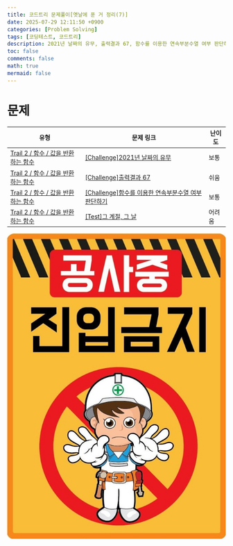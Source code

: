 ```yaml
---
title: 코드트리 문제풀이[옛날에 푼 거 정리(7)]
date: 2025-07-29 12:11:50 +0900
categories: [Problem Solving]
tags: [코딩테스트, 코드트리]
description: 2021년 날짜의 유무, 출력결과 67, 함수를 이용한 연속부분수열 여부 판단하기, 그 계절, 그 날
toc: false
comments: false
math: true
mermaid: false
---
```


# 문제

| 유형 | 문제 링크 | 난이도 |
| --- | --- | --- |
| [Trail 2 / 함수 / 값을 반환하는 함수](https://www.codetree.ai/trail-info/novice-mid/) | [[Challenge]2021년 날짜의 유무](https://www.codetree.ai/trails/complete/curated-cards/challenge-with-or-without-2021/) | 보통 |
| [Trail 2 / 함수 / 값을 반환하는 함수](https://www.codetree.ai/trail-info/novice-mid/) | [[Challenge]출력결과 67](https://www.codetree.ai/trails/complete/curated-cards/challenge-reading-k201821/) | 쉬움 |
| [Trail 2 / 함수 / 값을 반환하는 함수](https://www.codetree.ai/trail-info/novice-mid/) | [[Challenge]함수를 이용한 연속부분수열 여부 판단하기](https://www.codetree.ai/trails/complete/curated-cards/challenge-to-determine-whether-a-continuous-subsequence-is-made-using-a-function/) | 보통 |
| [Trail 2 / 함수 / 값을 반환하는 함수](https://www.codetree.ai/trail-info/novice-mid/) | [[Test]그 계절, 그 날](https://www.codetree.ai/trails/complete/curated-cards/test-that-season-that-day/) | 어려움 |


![공사중](/assets/post_assets/공사중.jpg)